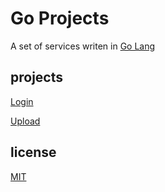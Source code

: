 # Go Projects

A set of services writen in [Go Lang](https://go.dev/)

## projects

[Login](./login/README.md)

[Upload](./upload/README.md)

## license

[MIT](./LICENSE)
